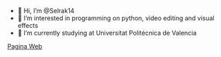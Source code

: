 - 👋 Hi, I’m @Selrak14
- 👀 I’m interested in programming on python, video editing and visual effects
- 🌱 I’m currently studying at Universitat Politécnica de Valencia

[Pagina Web](selrak14.github.io)

<!---
Selrak14/Selrak14 is a ✨ special ✨ repository because its `README.md` (this file) appears on your GitHub profile.
You can click the Preview link to take a look at your changes.
--->
